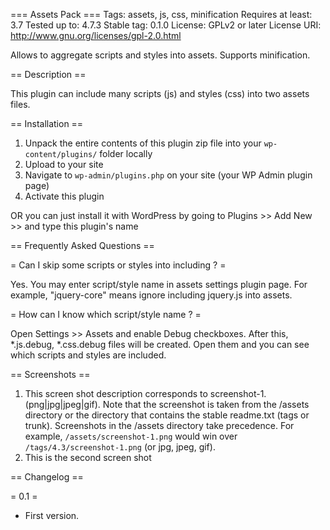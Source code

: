=== Assets Pack ===
Tags: assets, js, css, minification
Requires at least: 3.7
Tested up to: 4.7.3
Stable tag: 0.1.0
License: GPLv2 or later
License URI: http://www.gnu.org/licenses/gpl-2.0.html

Allows to aggregate scripts and styles into assets. Supports minification.

== Description ==

This plugin can include many scripts (js) and styles (css) into two assets files.

== Installation ==

1. Unpack the entire contents of this plugin zip file into your `wp-content/plugins/` folder locally
1. Upload to your site
1. Navigate to `wp-admin/plugins.php` on your site (your WP Admin plugin page)
1. Activate this plugin

OR you can just install it with WordPress by going to Plugins >> Add New >> and type this plugin's name

== Frequently Asked Questions ==

= Can I skip some scripts or styles into including ? =

Yes. You may enter script/style name in assets settings plugin page. For example,
"jquery-core" means ignore including jquery.js into assets.

= How can I know which script/style name ? =

Open Settings >> Assets and enable Debug checkboxes. After this, *.js.debug,
*.css.debug files will be created. Open them and you can see which scripts
and styles are included.

== Screenshots ==

1. This screen shot description corresponds to screenshot-1.(png|jpg|jpeg|gif). Note that the screenshot is taken from
the /assets directory or the directory that contains the stable readme.txt (tags or trunk). Screenshots in the /assets
directory take precedence. For example, `/assets/screenshot-1.png` would win over `/tags/4.3/screenshot-1.png`
(or jpg, jpeg, gif).
2. This is the second screen shot

== Changelog ==

= 0.1 =
* First version.
